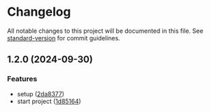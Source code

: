# Changelog

All notable changes to this project will be documented in this file. See [standard-version](https://github.com/conventional-changelog/standard-version) for commit guidelines.

## 1.2.0 (2024-09-30)


### Features

* setup ([2da8377](https://github.com/FIAP-Squad/patients-management-service/commit/2da8377a024ac43ae5728a54b7572d261b711625))
* start project ([1d85164](https://github.com/FIAP-Squad/patients-management-service/commit/1d85164a153fbd159a15696be49812f64a8ac97f))
